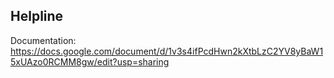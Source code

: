 ## Helpline

Documentation: https://docs.google.com/document/d/1v3s4ifPcdHwn2kXtbLzC2YV8yBaW15xUAzo0RCMM8gw/edit?usp=sharing

